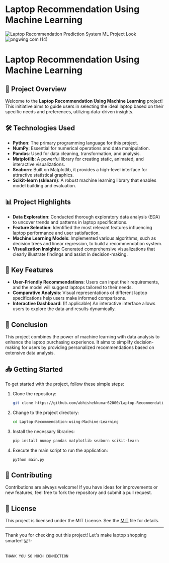 # Laptop Recommendation Using Machine Learning
![Laptop Recommendation Prediction System ML Project Look](https://github.com/user-attachments/assets/17ec851b-7eb1-4902-9bad-b17471b86b83)
![pngwing com (14)](https://github.com/user-attachments/assets/da3de182-fd5a-43c0-b54f-9301198081f7)

# Laptop Recommendation Using Machine Learning

## 🚀 Project Overview
Welcome to the **Laptop Recommendation Using Machine Learning** project! This initiative aims to guide users in selecting the ideal laptop based on their specific needs and preferences, utilizing data-driven insights.

## 🛠️ Technologies Used
- **Python**: The primary programming language for this project.
- **NumPy**: Essential for numerical operations and data manipulation.
- **Pandas**: Used for data cleaning, transformation, and analysis.
- **Matplotlib**: A powerful library for creating static, animated, and interactive visualizations.
- **Seaborn**: Built on Matplotlib, it provides a high-level interface for attractive statistical graphics.
- **Scikit-learn (sklearn)**: A robust machine learning library that enables model building and evaluation.

## 📊 Project Highlights
- **Data Exploration**: Conducted thorough exploratory data analysis (EDA) to uncover trends and patterns in laptop specifications.
- **Feature Selection**: Identified the most relevant features influencing laptop performance and user satisfaction.
- **Machine Learning Models**: Implemented various algorithms, such as decision trees and linear regression, to build a recommendation system.
- **Visualization Insights**: Generated comprehensive visualizations that clearly illustrate findings and assist in decision-making.

## 📝 Key Features
- **User-Friendly Recommendations**: Users can input their requirements, and the model will suggest laptops tailored to their needs.
- **Comparative Analysis**: Visual representations of different laptop specifications help users make informed comparisons.
- **Interactive Dashboard**: (If applicable) An interactive interface allows users to explore the data and results dynamically.

## 🌟 Conclusion
This project combines the power of machine learning with data analysis to enhance the laptop purchasing experience. It aims to simplify decision-making for users by providing personalized recommendations based on extensive data analysis.

## 📥 Getting Started
To get started with the project, follow these simple steps:

1. Clone the repository:
   ```bash
   git clone https://github.com/abhishekkumar62000/Laptop-Recommendation-using-Machine-Learning.git
   ```
2. Change to the project directory:
   ```bash
   cd Laptop-Recommendation-using-Machine-Learning
   ```
3. Install the necessary libraries:
   ```bash
   pip install numpy pandas matplotlib seaborn scikit-learn
   ```
4. Execute the main script to run the application:
   ```bash
   python main.py
   ```

## 🤝 Contributing
Contributions are always welcome! If you have ideas for improvements or new features, feel free to fork the repository and submit a pull request.

## 📄 License
This project is licensed under the MIT License. See the [MIT](LICENSE) file for details.

---

Thank you for checking out this project! Let's make laptop shopping smarter! 💻✨
```

THANK YOU SO MUCH CONNECTION
